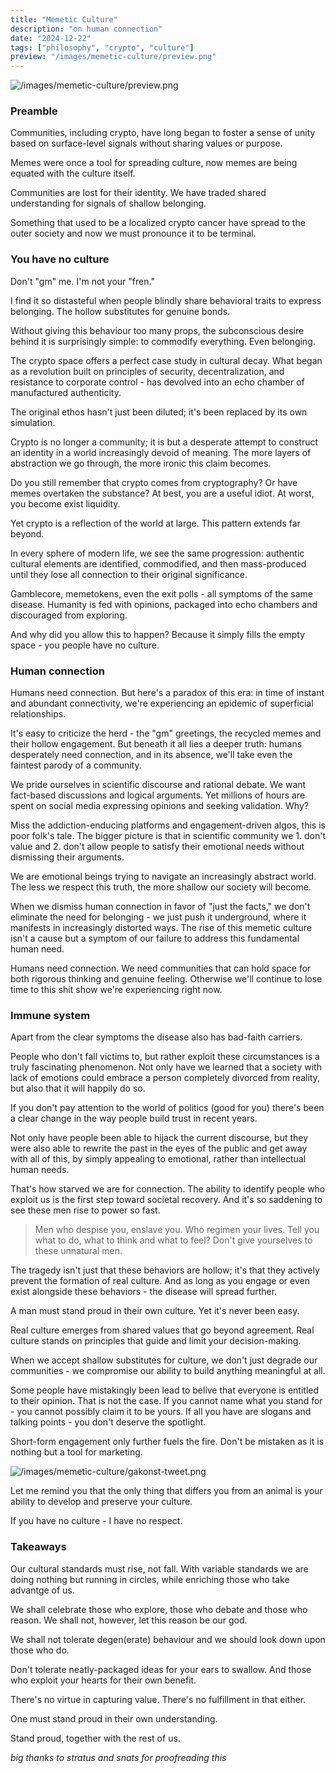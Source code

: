 ```yaml
---
title: "Memetic Culture"
description: "on human connection"
date: "2024-12-22"
tags: ["philosophy", "crypto", "culture"]
preview: "/images/memetic-culture/preview.png"
---
```


![/images/memetic-culture/preview.png](/images/memetic-culture/preview.png)


### Preamble
Communities, including crypto, have long began to foster a sense of unity based on surface-level signals without sharing values or purpose.

Memes were once a tool for spreading culture, now memes are being equated with the culture
itself.

Communities are lost for their identity. We have traded shared understanding
for signals of shallow belonging.

Something that used to be a localized crypto cancer have spread to the outer society and now  we must pronounce it to be terminal.

### You have no culture
Don't "gm" me. I'm not your "fren."

I find it so distasteful when people blindly share behavioral traits to express belonging. The hollow substitutes for genuine bonds.

Without giving this behaviour too many props, the subconscious desire behind it is surprisingly simple: to commodify everything. Even belonging.

The crypto space offers a perfect case study in cultural decay. What began as a revolution built on principles of security, decentralization, and resistance to corporate control - has devolved into an echo chamber of manufactured authenticity.

The original ethos hasn't just been diluted; it's been replaced by its own simulation.

Crypto is no longer a community; it is but a desperate attempt to construct an identity in a world increasingly devoid of meaning. The more layers of abstraction we go through, the more ironic this claim becomes.

Do you still remember that crypto comes from cryptography? Or have memes overtaken the substance? At best, you are a useful idiot. At worst, you become exist liquidity.

Yet crypto is a reflection of the world at large. This pattern extends far beyond.

In every sphere of modern life, we see the same progression: authentic cultural elements are identified, commodified, and then mass-produced until they lose all connection to their original significance.

Gamblecore, memetokens, even the exit polls - all symptoms of the same disease. Humanity is fed with opinions, packaged into echo chambers and discouraged from exploring.

And why did you allow this to happen? Because it simply fills the empty space - you people have no culture.

### Human connection
Humans need connection. But here's a paradox of this era: in time of instant and abundant connectivity, we're experiencing an epidemic of superficial relationships.

It's easy to criticize the herd - the  "gm" greetings, the recycled memes and their hollow engagement. But beneath it all lies a deeper truth: humans desperately need connection, and in its absence, we'll take even the faintest parody of a community.

We pride ourselves in scientific discourse and rational debate. We want fact-based discussions and logical arguments. Yet millions of hours are spent on social media expressing opinions and seeking validation. Why?

Miss the addiction-enducing platforms and engagement-driven algos, this is poor folk's tale. The bigger picture is that in scientific community we 1. don't value and 2. don't allow people to satisfy their emotional needs without dismissing their arguments.

We are emotional beings trying to navigate an increasingly abstract world. The less we respect this truth, the more shallow our society will become.

When we dismiss human connection in favor of "just the facts," we don't eliminate the need for belonging - we just push it underground, where it manifests in increasingly distorted ways. The rise of this memetic culture isn't a cause but a symptom of our failure to address this fundamental human need.

Humans need connection. We need communities that can hold space for both rigorous thinking and genuine feeling. Otherwise we'll continue to lose time to this shit show we're experiencing right now.

### Immune system
Apart from the clear symptoms the disease also has bad-faith carriers.

People who don't fall victims to, but rather exploit these circumstances is a truly fascinating phenomenon. Not only have we learned that a society with lack of emotions could embrace a person completely divorced from reality, but also that it will happily do so.

If you don't pay attention to the world of politics (good for you) there's been a clear change in the way people build trust in recent years.

Not only have people been able to hijack the current discourse, but they were also able to rewrite the past in the eyes of the public and get away with all of this, by simply appealing to emotional, rather than intellectual human needs.

That's how starved we are for connection. The ability to identify people who exploit us is the first step toward societal recovery. And it's so saddening to see these men rise to power so fast.

> Men who despise you, enslave you. Who regimen your lives. Tell you what to do, what to think and what to feel? Don't give yourselves to these unnatural men.

The tragedy isn't just that these behaviors are hollow; it's that they actively prevent the formation of real culture. And as long as you engage or even exist alongside these behaviors - the disease will spread further.

A man must stand proud in their own culture. Yet it's never been easy.

Real culture emerges from shared values that go beyond agreement. Real culture stands on principles that guide and limit your decision-making.

When we accept shallow substitutes for culture, we don't just degrade our communities - we compromise our ability to build anything meaningful at all.

Some people have mistakingly been lead to belive that everyone is entitled to their opinion. That is not the case. If you cannot name what you stand for - you cannot possibly claim it to be yours. If all you have are slogans and talking points - you don't deserve the spotlight.

Short-form engagement only further fuels the fire. Don't be mistaken as it is nothing but a tool for marketing.

![/images/memetic-culture/gakonst-tweet.png](/images/memetic-culture/gakonst-tweet.png)

Let me remind you that the only thing that differs you from an animal is your ability to develop and preserve your culture.

If you have no culture - I have no respect.

### Takeaways
Our cultural standards must rise, not fall. With variable standards we are doing nothing but running in circles, while enriching those who take advantge of us.

We shall celebrate those who explore, those who debate and those who reason. We shall not, however, let this reason be our god.

We shall not tolerate degen(erate) behaviour and we should look down upon those who do.

Don't tolerate neatly-packaged ideas for your ears to swallow. And those who exploit your hearts for their own benefit.

There's no virtue in capturing value. There's no fulfillment in that either.

One must stand proud in their own understanding.

Stand proud, together with the rest of us.


_big thanks to stratus and snats for proofreading this_